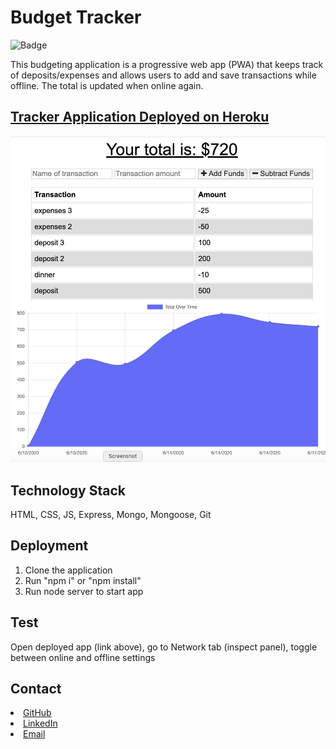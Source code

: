 # Budget Tracker

![Badge](https://img.shields.io/static/v1?label=License&message=MIT&color=<COLOR>?style=plastic)

This budgeting application is a progressive web app (PWA) that keeps track of deposits/expenses and allows users to add and save transactions while offline. The total is updated when online again.

## [Tracker Application Deployed on Heroku](https://intense-spire-67552.herokuapp.com/)

![](./public/assets/icons/pwa.1.png)

## Technology Stack

HTML, CSS, JS, Express, Mongo, Mongoose, Git

## Deployment

1. Clone the application
2. Run "npm i" or "npm install"
3. Run node server to start app

## Test

Open deployed app (link above), go to Network tab (inspect panel), toggle between online and offline settings

## Contact

<li><a href="https://github.com/kristincenters">GitHub</a></li>
<li><a href="https://www.linkedin.com/in/kristincenters">LinkedIn</a></li>
<li><a href="mailto:kristincenters@gmail.com">Email</a></li>
